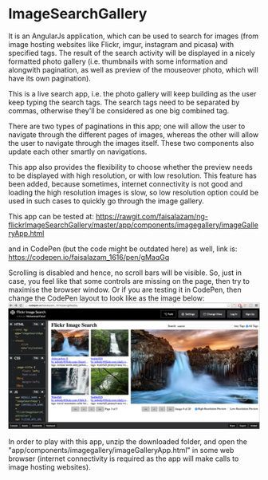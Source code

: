# ImageSearchGallery

It is an AngularJs application, which can be used to search for images (from image hosting websites like Flickr, imgur, instagram and picasa) with specified tags. The result of the search activity will be displayed in a nicely formatted photo gallery (i.e. thumbnails with some information and alongwith pagination, as well as preview of the mouseover photo, which will have its own pagination).

This is a live search app, i.e. the photo gallery will keep building as the user keep typing the search tags. The search tags need to be separated by commas, otherwise they'll be considered as one big combined tag.

There are two types of paginations in this app; one will allow the user to navigate through the different pages of images, whereas the other will allow the user to navigate through the images itself. These two components also update each other smartly on navigations.

This app also provides the flexibility to choose whether the preview needs to be displayed with high resolution, or with low resolution. This feature has been added, because sometimes, internet connectivity is not good and loading the high resolution images is slow, so low resolution option could be used in such cases to quickly go through the image gallery.

This app can be tested at:
https://rawgit.com/faisalazam/ng-flickrImageSearchGallery/master/app/components/imagegallery/imageGalleryApp.html

and in CodePen (but the code might be outdated here) as well, link is: https://codepen.io/faisalazam_1616/pen/gMaqGq

Scrolling is disabled and hence, no scroll bars will be visible. So, just in case, you feel like that some controls are missing on the page, then try to maximise the browser window. Or if you are testing it in CodePen, then change the CodePen layout to look like as the image below:
![Alt text](imageGalleryAppScreenshot.png?raw=true "Image Gallery App Screenshot")

In order to play with this app, unzip the downloaded folder, and open the "app/components/imagegallery/imageGalleryApp.html" in some web browser (internet connectivity is required as the app will make calls to image hosting websites).
